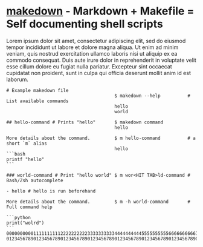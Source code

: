 # [makedown](https://makedown.dev) - Markdown + Makefile = Self documenting shell scripts

Lorem ipsum dolor sit amet, consectetur adipiscing elit, sed do eiusmod tempor incididunt ut labore et dolore magna aliqua.
Ut enim ad minim veniam, quis nostrud exercitation ullamco laboris nisi ut aliquip ex ea commodo consequat.
Duis aute irure dolor in reprehenderit in voluptate velit esse cillum dolore eu fugiat nulla pariatur.
Excepteur sint occaecat cupidatat non proident, sunt in culpa qui officia deserunt mollit anim id est laborum.

````
# Example makedown file
                                        $ makedown --help          # List available commands
                                        hello
                                        world

## hello-command # Prints "hello"       $ makedown command
                                        hello

More details about the command.         $ m hello-command          # a short `m` alias
                                        hello
```bash
printf "hello"
```

### world-command # Print "hello world" $ m wor<HIT TAB>ld-command # Bash/Zsh autocomplete

- hello # hello is run beforehand

More details about the command.         $ m -h world-command       # Full command help

```python
print("wolrd")
```
00000000001111111111222222222233333333334444444444555555555566666666667777777777888888888899999999990000000000
01234567890123456789012345678901234567890123456789012345678901234567890123456789012345678901234567890123456789
````
